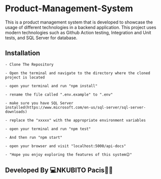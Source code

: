 # Product-Management-System
This is a product management system that is developed to showcase the usage of different technologies in a backend application. This project uses modern technologies such as Github Action testing, Integration and Unit tests, and SQL Server for database.
## Installation
    - Clone The Repository
    
    - Open the terminal and navigate to the directory where the cloned project is located
    
    - open your terminal and run "npm install"
    
    - rename the file called ".env.example" to ".env"

    - make sure you have SQL Server installed(https://www.microsoft.com/en-us/sql-server/sql-server-downloads)
       
    - replace the "xxxxx" with the appropriate environment variables
    
    - open your terminal and run "npm test"

    - And then run "npm start"
    
    - open your browser and visit "localhost:5000/api-docs"
    
    - "Hope you enjoy exploring the features of this system😉"
    
## Developed By 💻NKUBITO Pacis👨‍💻

